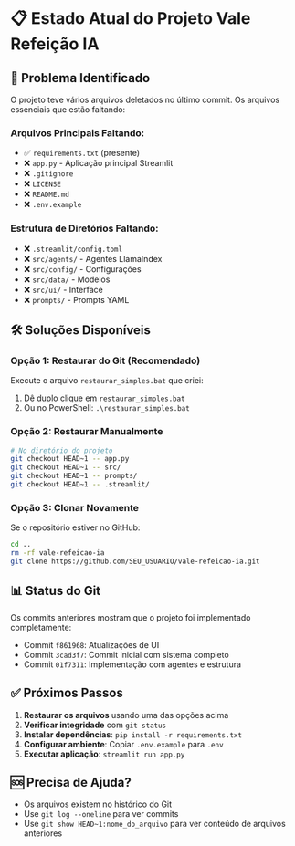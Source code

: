# 📋 Estado Atual do Projeto Vale Refeição IA

## 🔴 Problema Identificado

O projeto teve vários arquivos deletados no último commit. Os arquivos essenciais que estão faltando:

### Arquivos Principais Faltando:
- ✅ `requirements.txt` (presente)
- ❌ `app.py` - Aplicação principal Streamlit
- ❌ `.gitignore`
- ❌ `LICENSE`
- ❌ `README.md`
- ❌ `.env.example`

### Estrutura de Diretórios Faltando:
- ❌ `.streamlit/config.toml`
- ❌ `src/agents/` - Agentes LlamaIndex
- ❌ `src/config/` - Configurações
- ❌ `src/data/` - Modelos
- ❌ `src/ui/` - Interface
- ❌ `prompts/` - Prompts YAML

## 🛠️ Soluções Disponíveis

### Opção 1: Restaurar do Git (Recomendado)
Execute o arquivo `restaurar_simples.bat` que criei:
1. Dê duplo clique em `restaurar_simples.bat`
2. Ou no PowerShell: `.\restaurar_simples.bat`

### Opção 2: Restaurar Manualmente
```bash
# No diretório do projeto
git checkout HEAD~1 -- app.py
git checkout HEAD~1 -- src/
git checkout HEAD~1 -- prompts/
git checkout HEAD~1 -- .streamlit/
```

### Opção 3: Clonar Novamente
Se o repositório estiver no GitHub:
```bash
cd ..
rm -rf vale-refeicao-ia
git clone https://github.com/SEU_USUARIO/vale-refeicao-ia.git
```

## 📊 Status do Git

Os commits anteriores mostram que o projeto foi implementado completamente:
- Commit `f861968`: Atualizações de UI
- Commit `3cad3f7`: Commit inicial com sistema completo
- Commit `01f7311`: Implementação com agentes e estrutura

## ✅ Próximos Passos

1. **Restaurar os arquivos** usando uma das opções acima
2. **Verificar integridade** com `git status`
3. **Instalar dependências**: `pip install -r requirements.txt`
4. **Configurar ambiente**: Copiar `.env.example` para `.env`
5. **Executar aplicação**: `streamlit run app.py`

## 🆘 Precisa de Ajuda?

- Os arquivos existem no histórico do Git
- Use `git log --oneline` para ver commits
- Use `git show HEAD~1:nome_do_arquivo` para ver conteúdo de arquivos anteriores
